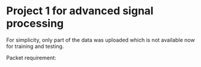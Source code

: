 # Project 1 for advanced signal processing

For simplicity, only part of the data was uploaded which is not available now for training and testing.

Packet requirement:

